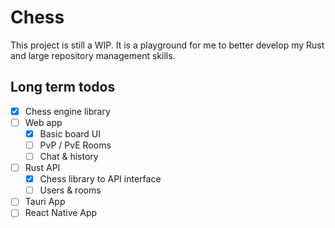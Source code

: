 # Chess
This project is still a WIP.
It is a playground for me to better develop my Rust and large repository management skills.

## Long term todos
 - [x] Chess engine library
 - [ ] Web app
   - [x] Basic board UI
   - [ ] PvP / PvE Rooms
   - [ ] Chat & history
 - [ ] Rust API
   - [x] Chess library to API interface
   - [ ] Users & rooms
 - [ ] Tauri App
 - [ ] React Native App
